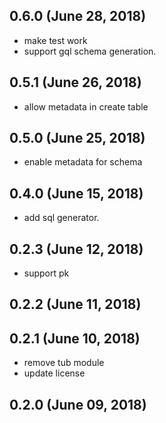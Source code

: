 ## 0.6.0 (June 28, 2018)
  - make test work
  - support gql schema generation.

## 0.5.1 (June 26, 2018)
  - allow metadata in create table

## 0.5.0 (June 25, 2018)
  - enable metadata for schema

## 0.4.0 (June 15, 2018)
  - add sql generator.

## 0.2.3 (June 12, 2018)
  - support pk

## 0.2.2 (June 11, 2018)


## 0.2.1 (June 10, 2018)
  - remove tub module
  - update license

## 0.2.0 (June 09, 2018)


